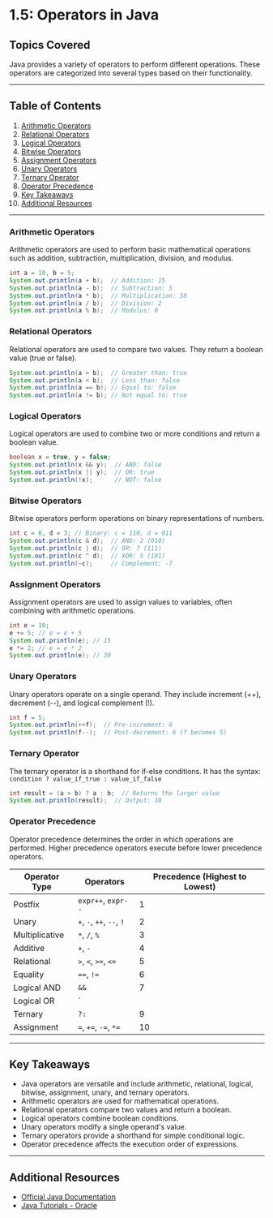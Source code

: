# 1.5: Operators in Java

## Topics Covered

Java provides a variety of operators to perform different operations. These operators are categorized into several types based on their functionality.

---

## Table of Contents

1. [Arithmetic Operators](#arithmetic-operators)
2. [Relational Operators](#relational-operators)
3. [Logical Operators](#logical-operators)
4. [Bitwise Operators](#bitwise-operators)
5. [Assignment Operators](#assignment-operators)
6. [Unary Operators](#unary-operators)
7. [Ternary Operator](#ternary-operator)
8. [Operator Precedence](#operator-precedence)
9. [Key Takeaways](#key-takeaways)
10. [Additional Resources](#additional-resources)

---

### Arithmetic Operators

Arithmetic operators are used to perform basic mathematical operations such as addition, subtraction, multiplication, division, and modulus.

```java
int a = 10, b = 5;
System.out.println(a + b);  // Addition: 15
System.out.println(a - b);  // Subtraction: 5
System.out.println(a * b);  // Multiplication: 50
System.out.println(a / b);  // Division: 2
System.out.println(a % b);  // Modulus: 0
```

### Relational Operators

Relational operators are used to compare two values. They return a boolean value (true or false).

```java
System.out.println(a > b);  // Greater than: true
System.out.println(a < b);  // Less than: false
System.out.println(a == b); // Equal to: false
System.out.println(a != b); // Not equal to: true
```

### Logical Operators

Logical operators are used to combine two or more conditions and return a boolean value.

```java
boolean x = true, y = false;
System.out.println(x && y);  // AND: false
System.out.println(x || y);  // OR: true
System.out.println(!x);      // NOT: false
```

### Bitwise Operators

Bitwise operators perform operations on binary representations of numbers.

```java
int c = 6, d = 3; // Binary: c = 110, d = 011
System.out.println(c & d);  // AND: 2 (010)
System.out.println(c | d);  // OR: 7 (111)
System.out.println(c ^ d);  // XOR: 5 (101)
System.out.println(~c);     // Complement: -7
```

### Assignment Operators

Assignment operators are used to assign values to variables, often combining with arithmetic operations.

```java
int e = 10;
e += 5; // e = e + 5
System.out.println(e); // 15
e *= 2; // e = e * 2
System.out.println(e); // 30
```

### Unary Operators

Unary operators operate on a single operand. They include increment (++), decrement (--), and logical complement (!).

```java
int f = 5;
System.out.println(++f);  // Pre-increment: 6
System.out.println(f--);  // Post-decrement: 6 (f becomes 5)
```

### Ternary Operator

The ternary operator is a shorthand for if-else conditions. It has the syntax: `condition ? value_if_true : value_if_false`

```java
int result = (a > b) ? a : b;  // Returns the larger value
System.out.println(result);  // Output: 10
```

### Operator Precedence

Operator precedence determines the order in which operations are performed. Higher precedence operators execute before lower precedence operators.

| Operator Type       | Operators                 | Precedence (Highest to Lowest) |
|---------------------|--------------------------|-------------------------------|
| Postfix            | `expr++`, `expr--`        | 1                             |
| Unary              | `+`, `-`, `++`, `--`, `!` | 2                             |
| Multiplicative     | `*`, `/`, `%`             | 3                             |
| Additive           | `+`, `-`                  | 4                             |
| Relational         | `>`, `<`, `>=`, `<=`      | 5                             |
| Equality           | `==`, `!=`                | 6                             |
| Logical AND        | `&&`                      | 7                             |
| Logical OR         | `||`                      | 8                             |
| Ternary            | `?:`                      | 9                             |
| Assignment         | `=`, `+=`, `-=`, `*=`     | 10                            |

---

## Key Takeaways

- Java operators are versatile and include arithmetic, relational, logical, bitwise, assignment, unary, and ternary operators.
- Arithmetic operators are used for mathematical operations.
- Relational operators compare two values and return a boolean.
- Logical operators combine boolean conditions.
- Unary operators modify a single operand's value.
- Ternary operators provide a shorthand for simple conditional logic.
- Operator precedence affects the execution order of expressions.

---

## Additional Resources

- [Official Java Documentation](https://docs.oracle.com/en/java/)
- [Java Tutorials - Oracle](https://docs.oracle.com/javase/tutorial/)